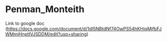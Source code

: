 # Penman_Monteith
Link to google doc (https://docs.google.com/document/d/1dI5NBtdNf74OwPS54hKHiqMjfbFJWMmjHnptIVJSDDM/edit?usp=sharing)
